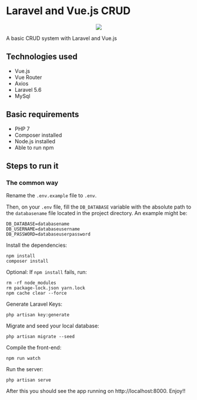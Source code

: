 # Laravel and Vue.js CRUD

<p align="center">
  <img src="https://i.gyazo.com/23953e74fa86a60584b99e044a4c1b66.png" />
</p>

A basic CRUD system with Laravel and Vue.js

## Technologies used
* Vue.js
* Vue Router
* Axios
* Laravel 5.6
* MySql

## Basic requirements
* PHP 7 
* Composer installed
* Node.js installed
* Able to run npm

## Steps to run it

### The common way

Rename the `.env.example` file to `.env`.

Then, on your `.env` file, fill the `DB_DATABASE` variable with the absolute path to the `databasename` file located in the project directory. An example might be:

```
DB_DATABASE=databasename
DB_USERNAME=databaseusername
DB_PASSWORD=databaseuserpassword
```

Install the dependencies:

```
npm install
composer install
```
Optional: If  `npm install` fails, run:

```
rm -rf node_modules
rm package-lock.json yarn.lock
npm cache clear --force
```

Generate Laravel Keys:

```
php artisan key:generate
```

Migrate and seed your local database:

```
php artisan migrate --seed
```

Compile the front-end:

```
npm run watch
```

Run the server:

```
php artisan serve
```

After this you should see the app running on http://localhost:8000. Enjoy!!
